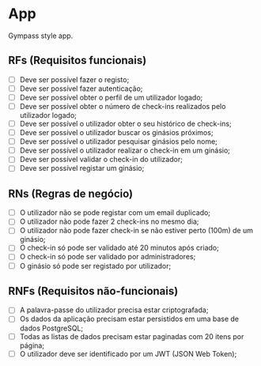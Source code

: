 # App

Gympass style app.

## RFs (Requisitos funcionais)

- [ ] Deve ser possível fazer o registo;
- [ ] Deve ser possível fazer autenticação;
- [ ] Deve ser possível obter o perfil de um utilizador logado;
- [ ] Deve ser possível obter o número de check-ins realizados pelo utilizador logado;
- [ ] Deve ser possível o utilizador obter o seu histórico de check-ins;
- [ ] Deve ser possível o utilizador buscar os ginásios próximos;
- [ ] Deve ser possível o utilizador pesquisar ginásios pelo nome;
- [ ] Deve ser possível o utilizador realizar o check-in em um ginásio;
- [ ] Deve ser possível validar o check-in do utilizador;
- [ ] Deve ser possível registar um ginásio;

## RNs (Regras de negócio)

- [ ] O utilizador não se pode registar com um email duplicado;
- [ ] O utilizador não pode fazer 2 check-ins no mesmo dia;
- [ ] O utilizador não pode fazer check-in se não estiver perto (100m) de um ginásio;
- [ ] O check-in só pode ser validado até 20 minutos após criado;
- [ ] O check-in só pode ser validado por administradores;
- [ ] O ginásio só pode ser registado por utilizador;

## RNFs (Requisitos não-funcionais)

- [ ] A palavra-passe do utilizador precisa estar criptografada;
- [ ] Os dados da aplicação precisam estar persistidos em uma base de dados PostgreSQL;
- [ ] Todas as listas de dados precisam estar paginadas com 20 itens por página;
- [ ] O utilizador deve ser identificado por um JWT (JSON Web Token);